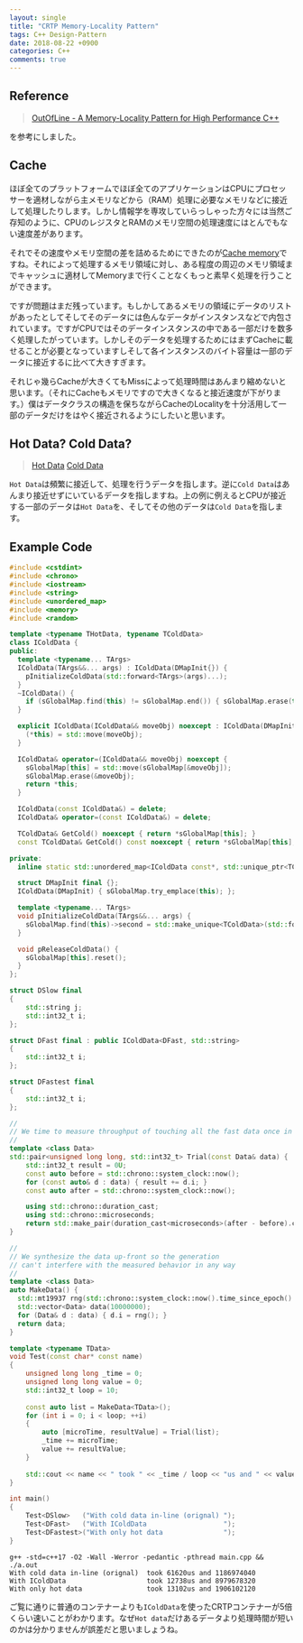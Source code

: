 ```yaml
---
layout: single
title: "CRTP Memory-Locality Pattern"
tags: C++ Design-Pattern
date: 2018-08-22 +0900
categories: C++
comments: true
---
```

<script type="text/javascript"
    src="http://cdn.mathjax.org/mathjax/latest/MathJax.js?config=TeX-AMS-MML_HTMLorMML">
</script>

## Reference

> [OutOfLine - A Memory-Locality Pattern for High Performance C++](https://blog.headlandstech.com/2018/08/15/outofline-a-memory-locality-pattern-for-high-performance-c/)

を参考にしました。

## Cache

ほぼ全てのプラットフォームでほぼ全てのアプリケーションはCPUにプロセッサーを適材しながら主メモリなどから（RAM）処理に必要なメモリなどに接近して処理したりします。しかし情報学を専攻していらっしゃった方々には当然ご存知のように、CPUのレジスタとRAMのメモリ空間の処理速度にはとんでもない速度差があります。

それでその速度やメモリ空間の差を詰めるためにできたのが[Cache memory](https://en.wikipedia.org/wiki/CPU_cache)ですね。それによって処理するメモリ領域に対し、ある程度の周辺のメモリ領域までキャッシュに適材してMemoryまで行くことなくもっと素早く処理を行うことができます。

ですが問題はまだ残っています。もしかしてあるメモリの領域にデータのリストがあったとしてそしてそのデータには色んなデータがインスタンスなどで内包されています。ですがCPUではそのデータインスタンスの中である一部だけを数多く処理したがっています。しかしそのデータを処理するためにはまずCacheに載せることが必要となっていますしそして各インスタンスのバイト容量は一部のデータに接近するに比べて大きすぎます。

それじゃ幾らCacheが大きくてもMissによって処理時間はあんまり縮めないと思います。（それにCacheもメモリですので大きくなると接近速度が下がります。）僕はデータクラスの構造を保ちながらCacheのLocalityを十分活用して一部のデータだけをはやく接近されるようにしたいと思います。

## Hot Data? Cold Data?

> [Hot Data](https://www.techopedia.com/definition/32621/hot-data)
> [Cold Data](https://www.techopedia.com/definition/32623/cold-data)

`Hot Data`は頻繁に接近して、処理を行うデータを指します。逆に`Cold Data`はあんまり接近せずにいているデータを指しますね。上の例に例えるとCPUが接近する一部のデータは`Hot Data`を、そしてその他のデータは`Cold Data`を指します。

## Example Code

``` c++
#include <cstdint>
#include <chrono>
#include <iostream>
#include <string>
#include <unordered_map>
#include <memory>
#include <random>

template <typename THotData, typename TColdData>
class IColdData {
public:
  template <typename... TArgs>
  IColdData(TArgs&&... args) : IColdData(DMapInit{}) {
    pInitializeColdData(std::forward<TArgs>(args)...);
  }
  ~IColdData() {
    if (sGlobalMap.find(this) != sGlobalMap.end()) { sGlobalMap.erase(this); }
  }

  explicit IColdData(IColdData&& moveObj) noexcept : IColdData(DMapInit{}) {
    (*this) = std::move(moveObj);
  }

  IColdData& operator=(IColdData&& moveObj) noexcept {
    sGlobalMap[this] = std::move(sGlobalMap[&moveObj]);
    sGlobalMap.erase(&moveObj);
    return *this;
  }

  IColdData(const IColdData&) = delete;
  IColdData& operator=(const IColdData&) = delete;

  TColdData& GetCold() noexcept { return *sGlobalMap[this]; }
  const TColdData& GetCold() const noexcept { return *sGlobalMap[this]; }

private:
  inline static std::unordered_map<IColdData const*, std::unique_ptr<TColdData>> sGlobalMap;

  struct DMapInit final {};
  IColdData(DMapInit) { sGlobalMap.try_emplace(this); };

  template <typename... TArgs>
  void pInitializeColdData(TArgs&&... args) {
    sGlobalMap.find(this)->second = std::make_unique<TColdData>(std::forward<TArgs>(args)...);
  }

  void pReleaseColdData() {
    sGlobalMap[this].reset();
  }
};

struct DSlow final 
{
    std::string j;
    std::int32_t i;
};

struct DFast final : public IColdData<DFast, std::string>
{
    std::int32_t i;
};

struct DFastest final
{
    std::int32_t i;
};

//
// We time to measure throughput of touching all the fast data once in sequence
//
template <class Data>
std::pair<unsigned long long, std::int32_t> Trial(const Data& data) {
    std::int32_t result = 0U;
    const auto before = std::chrono::system_clock::now();
    for (const auto& d : data) { result += d.i; }
    const auto after = std::chrono::system_clock::now();

    using std::chrono::duration_cast;
    using std::chrono::microseconds;
    return std::make_pair(duration_cast<microseconds>(after - before).count(), result);
}

//
// We synthesize the data up-front so the generation 
// can't interfere with the measured behavior in any way
//
template <class Data>
auto MakeData() {
  std::mt19937 rng(std::chrono::system_clock::now().time_since_epoch().count());
  std::vector<Data> data(10000000);
  for (Data& d : data) { d.i = rng(); }
  return data;
}

template <typename TData>
void Test(const char* const name) 
{
    unsigned long long _time = 0;
    unsigned long long value = 0;
    std::int32_t loop = 10;
    
    const auto list = MakeData<TData>();
    for (int i = 0; i < loop; ++i)
    {
        auto [microTime, resultValue] = Trial(list);
        _time += microTime;
        value += resultValue;
    }
    
    std::cout << name << " took " << _time / loop << "us and " << value << '\n';
}

int main()
{
    Test<DSlow>   ("With cold data in-line (orignal) ");
    Test<DFast>   ("With IColdData                   ");
    Test<DFastest>("With only hot data               ");
}
```

``` text
g++ -std=c++17 -O2 -Wall -Werror -pedantic -pthread main.cpp && ./a.out
With cold data in-line (orignal)  took 61620us and 1186974040
With IColdData                    took 12738us and 8979678320
With only hot data                took 13102us and 1906102120
```

ご覧に通りに普通のコンテナーよりも`IColdData`を使ったCRTPコンテナーが5倍くらい速いことがわかります。なぜ`Hot data`だけあるデータより処理時間が短いのかは分かりませんが誤差だと思いましょうね。